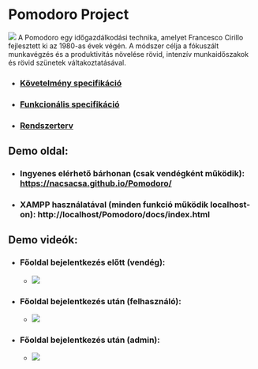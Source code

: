 # Pomodoro Project
![](Képek/readme.png)
A Pomodoro egy időgazdálkodási technika, amelyet Francesco Cirillo fejlesztett ki az 1980-as évek végén. A módszer célja a fókuszált munkavégzés és a produktivitás növelése rövid, intenzív munkaidőszakok és rövid szünetek váltakoztatásával.
- ### [Követelmény specifikáció](https://github.com/nacsacsa/Pomodoro/blob/main/K%C3%B6vetelm%C3%A9ny%20specifik%C3%A1ci%C3%B3.md)
- ### [Funkcionális specifikáció](https://github.com/nacsacsa/Pomodoro/blob/main/Funkcion%C3%A1lis%20specifik%C3%A1ci%C3%B3.md)
- ### [Rendszerterv](https://github.com/nacsacsa/Pomodoro/blob/main/Rendszerterv.md)

## Demo oldal:
- ### Ingyenes elérhető bárhonan (csak vendégként működik): https://nacsacsa.github.io/Pomodoro/
- ### XAMPP használatával (minden funkció működik localhost-on): http://localhost/Pomodoro/docs/index.html

## Demo videók:
- ### Főoldal bejelentkezés előtt (vendég):
    - ![](Demok/guest.gif)

- ### Főoldal bejelentkezés után (felhasználó):
    - ![](Demok/user.gif)

- ### Főoldal bejelentkezés után (admin):
    - ![](Demok/admin.gif)

